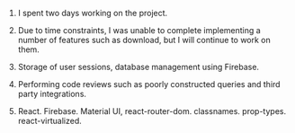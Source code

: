 1. I spent two days working on the project.

2. Due to time constraints, I was unable to complete implementing a number of features such as download, but I will continue to work on them.

3. Storage of user sessions, database management using Firebase.

4. Performing code reviews such as poorly constructed queries and third party integrations.

5. React. Firebase. Material UI, react-router-dom. classnames. prop-types. react-virtualized.